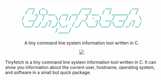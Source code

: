 <h3 align="center"><img src="img/logo.png" alt="logo" height="100px"></h3>

<p align="center">A tiny command line system information tool written in C.</p>
  
<p align="center">
<a href="./LICENSE"><img src="https://img.shields.io/badge/license-MIT-blue.svg"></a>
</p>

Tinyfetch is a tiny command line system information tool written in C. It can show you information about the current user, hostname, operating system, and software in a small but quick package.
